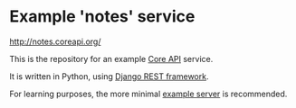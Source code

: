 # Example 'notes' service

http://notes.coreapi.org/

This is the repository for an example [Core API][core-api] service.

It is written in Python, using [Django REST framework][rest-framework].

For learning purposes, the more minimal [example server][example-server] is recommended.

[core-api]: https://github.com/core-api/core-api
[rest-framework]: http://www.django-rest-framework.org/
[example-server]: https://github.com/core-api/example-server
